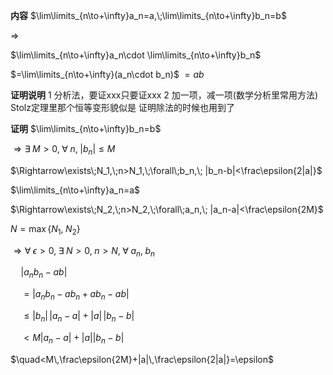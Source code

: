 **内容**
$\lim\limits_{n\to+\infty}a_n=a,\;\lim\limits_{n\to+\infty}b_n=b$

$\Rightarrow$

$\lim\limits_{n\to+\infty}a_n\cdot
\lim\limits_{n\to+\infty}b_n$

$=\lim\limits_{n\to+\infty}(a_n\cdot b_n)$
$=ab$

**证明说明**
1 分析法，要证xxx只要证xxx
2 加一项，减一项(数学分析里常用方法)
Stolz定理里那个恒等变形貌似是
证明除法的时候也用到了

**证明**
$\lim\limits_{n\to+\infty}b_n=b$

$\Rightarrow\exists\;M>0,\;\forall\;n,\;|b_n|\leq M$

$\Rightarrow\exists\;N_1,\;n>N_1,\;\forall\;b_n,\;
|b_n-b|<\frac\epsilon{2|a|}$

$\lim\limits_{n\to+\infty}a_n=a$

$\Rightarrow\exists\;N_2,\;n>N_2,\;\forall\;a_n,\;
|a_n-a|<\frac\epsilon{2M}$

$N=\max\{N_1,\;N_2\}$

$\Rightarrow\forall\;\epsilon>0,\;\exists\;N>0,\;n>N,\;\forall\;a_n,\;b_n$

$\quad |a_nb_n-ab|$

$\quad=|a_nb_n-ab_n+ab_n-ab|$

$\quad\leq|b_n|\,|a_n-a|+|a|\,|b_n-b|$

$\quad<M|a_n-a|+|a||b_n-b|$

$\quad<M\,\frac\epsilon{2M}+|a|\,\frac\epsilon{2|a|}=\epsilon$
